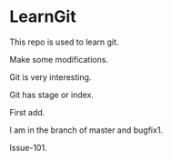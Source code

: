 # LearnGit

This repo is used to learn git.

Make some modifications.

Git is very interesting.

Git has stage or index.

First add.

I am in the branch of master and bugfix1.

Issue-101.
